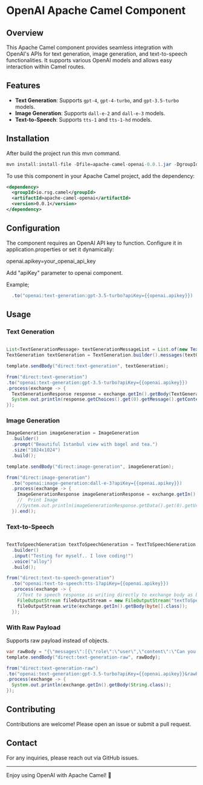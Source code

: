 # OpenAI Apache Camel Component

## Overview
This Apache Camel component provides seamless integration with OpenAI's APIs for text generation, image generation, and text-to-speech functionalities. It supports various OpenAI models and allows easy interaction within Camel routes.

## Features
- **Text Generation**: Supports `gpt-4`, `gpt-4-turbo`, and `gpt-3.5-turbo` models.
- **Image Generation**: Supports `dall-e-2` and `dall-e-3` models.
- **Text-to-Speech**: Supports `tts-1` and `tts-1-hd` models.

## Installation

After build the project run this mvn command.

```java
mvn install:install-file -Dfile=apache-camel-openai-0.0.1.jar -DgroupId=io.rsg.camel -DartifactId=apache-camel-openai -Dversion=0.0.1 -Dpackaging=jar
```

To use this component in your Apache Camel project, add the dependency:

```xml
<dependency>
  <groupId>io.rsg.camel</groupId>
  <artifactId>apache-camel-openai</artifactId>
  <version>0.0.1</version>
</dependency>
```

## Configuration

The component requires an OpenAI API key to function. Configure it in application.properties or set it dynamically:

openai.apikey=your_openai_api_key

Add "apiKey" parameter to openai component. 

Example;

```java
  .to("openai:text-generation:gpt-3.5-turbo?apiKey={{openai.apikey}})
```

## Usage
### Text Generation
```java

List<TextGenerationMessage> textGenerationMessageList = List.of(new TextGenerationMessage("user","Can you explain apache camel?"));
TextGeneration textGeneration = TextGeneration.builder().messages(textGenerationMessageList).build();

template.sendBody("direct:text-generation", textGeneration);

from("direct:text-generation")
.to("openai:text-generation:gpt-3.5-turbo?apiKey={{openai.apikey}})
.process(exchange -> {
  TextGenerationResponse response = exchange.getIn().getBody(TextGenerationResponse.class);
  System.out.println(response.getChoices().get(0).getMessage().getContent());
});
```

### Image Generation

```java
ImageGeneration imageGeneration = ImageGeneration
  .builder()
  .prompt("Beautiful Istanbul view with bagel and tea.")
  .size("1024x1024")
  .build();

template.sendBody("direct:image-generation", imageGeneration);

from("direct:image-generation")
  .to("openai:image-generation:dall-e-3?apiKey={{openai.apikey}})
  .process(exchange -> {
    ImageGenerationResponse imageGenerationResponse = exchange.getIn().getBody(ImageGenerationResponse.class);
    //  Print Image
    //System.out.println(imageGenerationResponse.getData().get(0).getUrl());
  }).end();
```

### Text-to-Speech
```java

TextToSpeechGeneration textToSpeechGeneration = TextToSpeechGeneration
  .builder()
  .input("Testing for myself.. I love coding!")
  .voice("alloy")
  .build();

from("direct:text-to-speech-generation")
  .to("openai:text-to-speech:tts-1?apiKey={{openai.apikey}})
  .process(exchange -> {
    //Text to speech response is writing directly to exchange body as byte array.
    FileOutputStream fileOutputStream = new FileOutputStream("textToSpeech.mp3");
    fileOutputStream.write(exchange.getIn().getBody(byte[].class));
  });
```

### With Raw Payload

Supports raw payload instead of objects. 

```java
var rawBody = "{\"messages\":[{\"role\":\"user\",\"content\":\"Can you write a story about Java?\"}],\"model\":\"gpt-3.5-turbo\"}";
template.sendBody("direct:text-generation-raw", rawBody);

from("direct:text-generation-raw")
.to("openai:text-generation:gpt-3.5-turbo?apiKey={{openai.apikey}}&rawPayload=true")
.process(exchange -> {
  System.out.println(exchange.getIn().getBody(String.class));
});
```

## Contributing
Contributions are welcome! Please open an issue or submit a pull request.

## Contact
For any inquiries, please reach out via GitHub issues.

---
Enjoy using OpenAI with Apache Camel! 🚀

